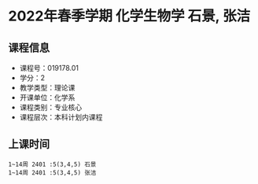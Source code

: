 # 2022年春季学期 化学生物学 石景, 张洁






## 课程信息

- 课程号：019178.01
- 学分：2
- 教学类型：理论课
- 开课单位：化学系
- 课程类别：专业核心
- 课程层次：本科计划内课程

## 上课时间

```
1~14周 2401 :5(3,4,5) 石景
1~14周 2401 :5(3,4,5) 张洁
```

